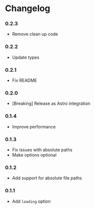 # Changelog

### 0.2.3

- Remove clean up code

### 0.2.2

- Update types

### 0.2.1

- Fix README

### 0.2.0

- [Breaking] Release as Astro integration

### 0.1.4

- Improve performance

### 0.1.3

- Fix issues with absolute paths
- Make options optional

### 0.1.2

- Add support for absolute file paths

### 0.1.1

- Add `loading` option
